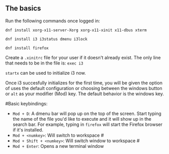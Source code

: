 ## The basics

Run the following commands once logged in:

`dnf install xorg-x11-server-Xorg xorg-x11-xinit x11-dbus xterm`

`dnf install i3 i3status dmenu i3lock`

`dnf install firefox`

Create a `.xinitrc` file for your user if it doesn't already exist.
The only line that needs to be in the file is: `exec i3`

`startx` can be used to initialize i3 now.

Once i3 succesfully initializes for the first time, you will be given the option of uses the default configuration or choosing between the windows button or `alt` as your modifier (Mod) key.
The default behavior is the windows key.

#Basic keybindings:
* `Mod + D`: A dmenu bar will pop up on the top of the screen. Start typing the name of the file you'd like to execute and it will show up in the search bar. For example, typing in `firefox` will start the Firefox browser if it's installed.
* `Mod + <numkey>`: Will switch to workspace #<numkey>
* `Mod + Shift + <numkey>`: Will switch window to workspace #<numkey>
* `Mod + Enter`: Opens a new terminal window
